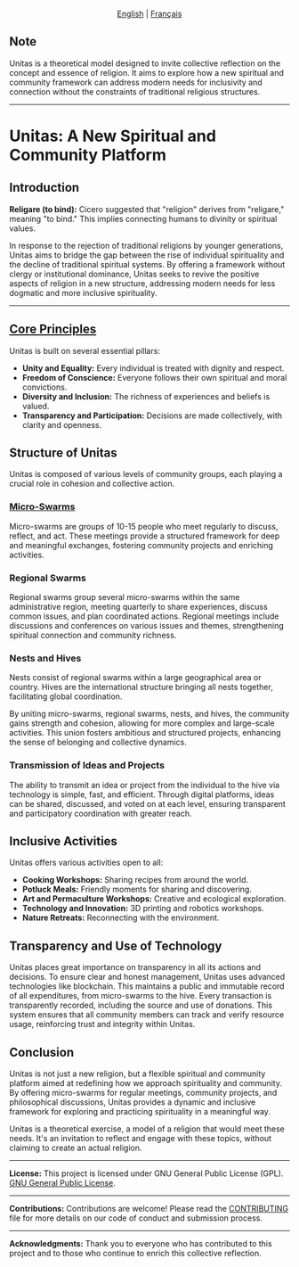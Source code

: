 <p align="center">
  <a href="README.md">English</a> |
  <a href="README.fr.md">Français</a>

## Note

Unitas is a theoretical model designed to invite collective reflection on the concept and essence of religion. It aims to explore how a new spiritual and community framework can address modern needs for inclusivity and connection without the constraints of traditional religious structures.

---
  
# Unitas: A New Spiritual and Community Platform

## Introduction

**Religare (to bind):** Cicero suggested that "religion" derives from "religare," meaning "to bind." This implies connecting humans to divinity or spiritual values.

In response to the rejection of traditional religions by younger generations, Unitas aims to bridge the gap between the rise of individual spirituality and the decline of traditional spiritual systems. By offering a framework without clergy or institutional dominance, Unitas seeks to revive the positive aspects of religion in a new structure, addressing modern needs for less dogmatic and more inclusive spirituality.

---

## [Core Principles](/en/PRINCIPLES.md)

Unitas is built on several essential pillars:
- **Unity and Equality:** Every individual is treated with dignity and respect.
- **Freedom of Conscience:** Everyone follows their own spiritual and moral convictions.
- **Diversity and Inclusion:** The richness of experiences and beliefs is valued.
- **Transparency and Participation:** Decisions are made collectively, with clarity and openness.

## Structure of Unitas

Unitas is composed of various levels of community groups, each playing a crucial role in cohesion and collective action.

### [Micro-Swarms](en/microswarms.md)
Micro-swarms are groups of 10-15 people who meet regularly to discuss, reflect, and act. These meetings provide a structured framework for deep and meaningful exchanges, fostering community projects and enriching activities.

### Regional Swarms
Regional swarms group several micro-swarms within the same administrative region, meeting quarterly to share experiences, discuss common issues, and plan coordinated actions. Regional meetings include discussions and conferences on various issues and themes, strengthening spiritual connection and community richness.

### Nests and Hives
Nests consist of regional swarms within a large geographical area or country. Hives are the international structure bringing all nests together, facilitating global coordination.

By uniting micro-swarms, regional swarms, nests, and hives, the community gains strength and cohesion, allowing for more complex and large-scale activities. This union fosters ambitious and structured projects, enhancing the sense of belonging and collective dynamics.

### Transmission of Ideas and Projects
The ability to transmit an idea or project from the individual to the hive via technology is simple, fast, and efficient. Through digital platforms, ideas can be shared, discussed, and voted on at each level, ensuring transparent and participatory coordination with greater reach.

## Inclusive Activities

Unitas offers various activities open to all:
- **Cooking Workshops:** Sharing recipes from around the world.
- **Potluck Meals:** Friendly moments for sharing and discovering.
- **Art and Permaculture Workshops:** Creative and ecological exploration.
- **Technology and Innovation:** 3D printing and robotics workshops.
- **Nature Retreats:** Reconnecting with the environment.

## Transparency and Use of Technology

Unitas places great importance on transparency in all its actions and decisions. To ensure clear and honest management, Unitas uses advanced technologies like blockchain. This maintains a public and immutable record of all expenditures, from micro-swarms to the hive. Every transaction is transparently recorded, including the source and use of donations. This system ensures that all community members can track and verify resource usage, reinforcing trust and integrity within Unitas.

## Conclusion

Unitas is not just a new religion, but a flexible spiritual and community platform aimed at redefining how we approach spirituality and community. By offering micro-swarms for regular meetings, community projects, and philosophical discussions, Unitas provides a dynamic and inclusive framework for exploring and practicing spirituality in a meaningful way.

Unitas is a theoretical exercise, a model of a religion that would meet these needs. It's an invitation to reflect and engage with these topics, without claiming to create an actual religion.

---

**License:**
This project is licensed under GNU General Public License (GPL).
[GNU General Public License](https://www.gnu.org/licenses/gpl-3.0.en.html).


---

**Contributions:**
Contributions are welcome! Please read the <a href="CONTRIBUTING.md">CONTRIBUTING</a> file for more details on our code of conduct and submission process.

---


**Acknowledgments:**
Thank you to everyone who has contributed to this project and to those who continue to enrich this collective reflection.
